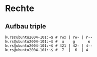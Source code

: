 # Rechte 

## Aufbau triple 

```
kurs@ubuntu2004-101:~$ # rwx | rw- | r--
kurs@ubuntu2004-101:~$ #  u    g      o
kurs@ubuntu2004-101:~$ # 421 | 42- | 4--
kurs@ubuntu2004-101:~$ #  7  |  6  | 4
```
